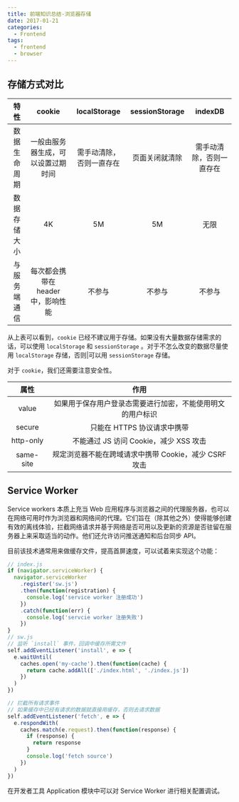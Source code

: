 ```yaml
---
title: 前端知识总结-浏览器存储
date: 2017-01-21
categories:
  - Frontend
tags:
  - frontend
  - browser
---
```


## 存储方式对比

|     特性     |               cookie               |       localStorage       | sessionStorage |         indexDB          |
| :----------: | :--------------------------------: | :----------------------: | :------------: | :----------------------: |
| 数据生命周期 | 一般由服务器生成，可以设置过期时间 | 需手动清除，否则一直存在 | 页面关闭就清除 | 需手动清除，否则一直存在 |
| 数据存储大小 |                 4K                 |            5M            |       5M       |           无限           |
| 与服务端通信 | 每次都会携带在 header 中，影响性能 |          不参与          |     不参与     |          不参与          |

从上表可以看到，`cookie` 已经不建议用于存储。如果没有大量数据存储需求的话，可以使用 `localStorage` 和 `sessionStorage` 。对于不怎么改变的数据尽量使用 `localStorage` 存储，否则|可以用 `sessionStorage` 存储。

对于 `cookie`，我们还需要注意安全性。

|   属性    |                            作用                            |
| :-------: | :--------------------------------------------------------: |
|   value   | 如果用于保存用户登录态需要进行加密，不能使用明文的用户标识 |
|  secure   |                只能在 HTTPS 协议请求中携带                 |
| http-only |           不能通过 JS 访问 Cookie，减少 XSS 攻击           |
| same-site |   规定浏览器不能在跨域请求中携带 Cookie，减少 CSRF 攻击    |

## Service Worker

Service workers 本质上充当 Web 应用程序与浏览器之间的代理服务器，也可以在网络可用时作为浏览器和网络间的代理。它们旨在（除其他之外）使得能够创建有效的离线体验，拦截网络请求并基于网络是否可用以及更新的资源是否驻留在服务器上来采取适当的动作。他们还允许访问推送通知和后台同步 API。

目前该技术通常用来做缓存文件，提高首屏速度，可以试着来实现这个功能：

```js
// index.js
if (navigator.serviceWorker) {
  navigator.serviceWorker
    .register('sw.js')
    .then(function(registration) {
      console.log('service worker 注册成功')
    })
    .catch(function(err) {
      console.log('servcie worker 注册失败')
    })
}
// sw.js
// 监听 `install` 事件，回调中缓存所需文件
self.addEventListener('install', e => {
  e.waitUntil(
    caches.open('my-cache').then(function(cache) {
      return cache.addAll(['./index.html', './index.js'])
    })
  )
})

// 拦截所有请求事件
// 如果缓存中已经有请求的数据就直接用缓存，否则去请求数据
self.addEventListener('fetch', e => {
  e.respondWith(
    caches.match(e.request).then(function(response) {
      if (response) {
        return response
      }
      console.log('fetch source')
    })
  )
})
```

在开发者工具 Application 模块中可以对 Service Worker 进行相关配置调试。
